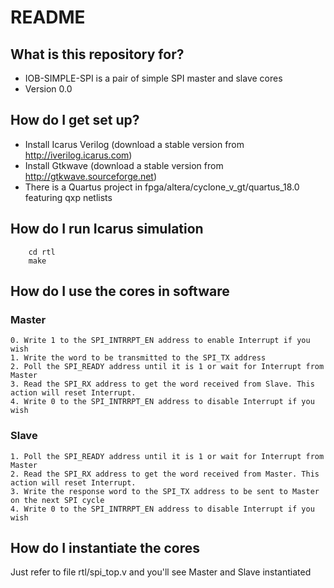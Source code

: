 # README #

## What is this repository for? ##

* IOB-SIMPLE-SPI is a pair of simple SPI master and slave cores 
* Version 0.0


## How do I get set up? ##

* Install Icarus Verilog (download a stable version from http://iverilog.icarus.com)
* Install Gtkwave (download a stable version from http://gtkwave.sourceforge.net)
* There is a Quartus project in fpga/altera/cyclone_v_gt/quartus_18.0 featuring qxp netlists

## How do I run Icarus simulation ##

```
    cd rtl
    make
```

## How do I use the cores in software ##

### Master ###

	0. Write 1 to the SPI_INTRRPT_EN address to enable Interrupt if you wish
    1. Write the word to be transmitted to the SPI_TX address
    2. Poll the SPI_READY address until it is 1 or wait for Interrupt from Master
    3. Read the SPI_RX address to get the word received from Slave. This action will reset Interrupt.
	4. Write 0 to the SPI_INTRRPT_EN address to disable Interrupt if you wish


### Slave ###

    1. Poll the SPI_READY address until it is 1 or wait for Interrupt from Master
    2. Read the SPI_RX address to get the word received from Master. This action will reset Interrupt.
    3. Write the response word to the SPI_TX address to be sent to Master on the next SPI cycle
	4. Write 0 to the SPI_INTRRPT_EN address to disable Interrupt if you wish
 


## How do I instantiate the cores ##

Just refer to file rtl/spi_top.v and you'll see Master and Slave instantiated
